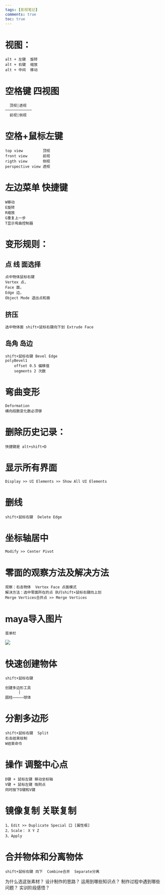 ```yaml
---
tags: [影视笔记]
comments: true
toc: true
---
```




# 视图：

    alt + 左键  旋转
    alt + 右键  缩放
    alt + 中间  移动

# 空格键 		四视图  
      顶视|透视
    ————————————
      前视|侧视

# 空格+鼠标左键 
    top view   		 顶视
    front view		 前视
    rigth view 		 侧视
    perspective view 透视

# 左边菜单  快捷键
    W移动
    E旋转
    R缩放
    G重复上一步
    T显示弯曲控制器

# 变形规则：
 ## 点 线 面选择
    点中物体鼠标右键
    Vertex 点，
    Face 面，
    Edge 边，
    Object Mode 退出点和面

 ## 挤压
    选中物体面 shift+鼠标右键向下划 Extrude Face
 ## 岛角 岛边
    shift+鼠标右键 Bevel Edge
    polyBevel1
        offset 0.5 偏移值
        segments 2 次数

# 弯曲变形
    Deformation 
    横向段数变化数必须够

# 删除历史记录：
    快捷键是 alt+shift+D

# 显示所有界面
    Display >> UI Elements >> Show All UI Elements

# 删线
    shift+鼠标右键  Delete Edge

# 坐标轴居中
    Modify >> Center Pivot

# 零面的观察方法及解决方法
    观察：右击物体  Vertex Face 点面模式 
    解决方法：选中零面所在的点 执行shift+鼠标右键向上划 
    Merge Vertices合并点 >> Merge Vertices 

# maya导入图片
    菜单栏
<img src="drtp.png">

# 快速创建物体
    shift+鼠标右键
    
    创建多边形工具
          |
    圆柱—————球体

# 分割多边形
    shift+鼠标右键  Split
    右击结束绘制
    W结束命令

# 操作 调整中心点
    D键 + 鼠标左键 移动坐标轴
    V键 + 鼠标左键 吸附点
    同时按下D键和V键

# 镜像复制 关联复制
    1、Edit >> Duplicate Special 口 [属性框] 
    2、Scale： X Y Z
    3、Apply

# 合并物体和分离物体
    shift+鼠标右键 向下  Combine合并  Separate分离



为什么选这张素材？
设计制作的思路？
运用到哪些知识点？
制作过程中遇到哪些问题？
实训阶段感悟？